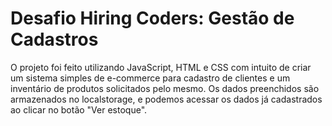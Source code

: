 # Desafio Hiring Coders: Gestão de Cadastros

O projeto foi feito utilizando JavaScript, HTML e CSS com intuito de criar um sistema simples de e-commerce para cadastro de clientes e um inventário de produtos solicitados
pelo mesmo. Os dados preenchidos são armazenados no localstorage, e podemos acessar os dados já cadastrados ao clicar no botão "Ver estoque".
